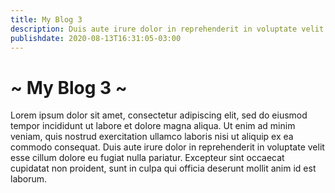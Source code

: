 ```yaml
---
title: My Blog 3
description: Duis aute irure dolor in reprehenderit in voluptate velit esse cillum dolore eu fugiat nulla pariatur.
publishdate: 2020-08-13T16:31:05-03:00
---
```


# ~ My Blog 3 ~

Lorem ipsum dolor sit amet, consectetur adipiscing elit, sed do eiusmod tempor incididunt ut labore et dolore magna aliqua. Ut enim ad minim veniam, quis nostrud exercitation ullamco laboris nisi ut aliquip ex ea commodo consequat. Duis aute irure dolor in reprehenderit in voluptate velit esse cillum dolore eu fugiat nulla pariatur. Excepteur sint occaecat cupidatat non proident, sunt in culpa qui officia deserunt mollit anim id est laborum.